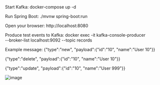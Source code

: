 Start Kafka:
docker-compose up -d

Run Spring Boot:
./mvnw spring-boot:run

Open your browser:
http://localhost:8080

Produce test events to Kafka:
docker exec -it <kafka-container-id> kafka-console-producer \
--broker-list localhost:9092 --topic records

Example message:
{"type":"new", "payload":{"id":"10", "name":"User 10"}}

{"type":"delete", "payload":{"id":"10", "name":"User 10"}}

{"type":"update", "payload":{"id":"10", "name":"User 999"}}

![image](https://github.com/user-attachments/assets/376cd8c9-5847-4565-9ea0-71d837a1887c)
